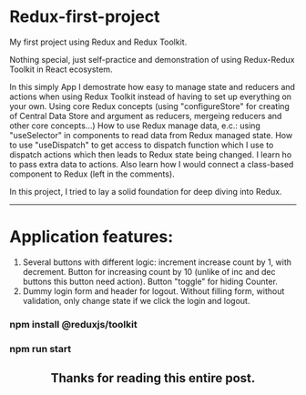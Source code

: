 # Redux-first-project

My first project using Redux and Redux Toolkit.

Nothing special, just self-practice and demonstration of using Redux-Redux Toolkit in React ecosystem.

In this simply App I demostrate how easy to manage state and reducers and actions when using Redux Toolkit instead of having to set up everything on your own.
Using core Redux concepts (using "configureStore" for creating of Central Data Store and argument as reducers, mergeing reducers and other core concepts...)
How to use Redux manage data, e.c.: using "useSelector" in components to read data from Redux managed state.
How to use "useDispatch" to get access to dispatch function which I use to dispatch actions which then leads to Redux state being changed.
I learn ho to pass extra data to actions.
Also learn how I would connect a class-based component to Redux (left in the comments).

In this project, I tried to lay a solid foundation for deep diving into Redux.

------------------------------
# Application features: 
1. Several buttons with different logic: increment increase count by 1, with decrement. Button for increasing count by 10 (unlike of inc and dec buttons this button need action). Button "toggle" for hiding Counter.
2. Dummy login form and header for logout. Without filling form, without validation, only change state if we click the login and logout.

<h3>npm install @reduxjs/toolkit</h3>
<h3>npm run start</h3>

<h2 align="center">Thanks for reading this entire post.<h2>
